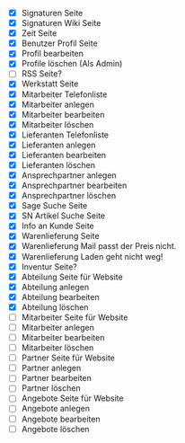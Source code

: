 - [x] Signaturen Seite
- [x] Signaturen Wiki Seite
- [x] Zeit Seite
- [x] Benutzer Profil Seite
- [x] Profil bearbeiten
- [x] Profile löschen (Als Admin)
- [ ] RSS Seite?
- [x] Werkstatt Seite
- [x] Mitarbeiter Telefonliste
- [x] Mitarbeiter anlegen
- [x] Mitarbeiter bearbeiten
- [x] Mitarbeiter löschen
- [x] Lieferanten Telefonliste
- [x] Lieferanten anlegen
- [x] Lieferanten bearbeiten
- [x] Lieferanten löschen
- [x] Ansprechpartner anlegen
- [x] Ansprechpartner bearbeiten
- [x] Ansprechpartner löschen
- [x] Sage Suche Seite
- [x] SN Artikel Suche Seite
- [x] Info an Kunde Seite
- [x] Warenlieferung Seite
- [x] Warenlieferung Mail passt der Preis nicht.
- [x] Warenlieferung Laden geht nicht weg!
- [x] Inventur Seite?
- [x] Abteilung Seite für Website
- [x] Abteilung anlegen
- [x] Abteilung bearbeiten
- [x] Abteilung löschen
- [ ] Mitarbeiter Seite für Website
- [ ] Mitarbeiter anlegen
- [ ] Mitarbeiter bearbeiten
- [ ] Mitarbeiter löschen
- [ ] Partner Seite für Website
- [ ] Partner anlegen
- [ ] Partner bearbeiten
- [ ] Partner löschen
- [ ] Angebote Seite für Website
- [ ] Angebote anlegen
- [ ] Angebote bearbeiten
- [ ] Angebote löschen
